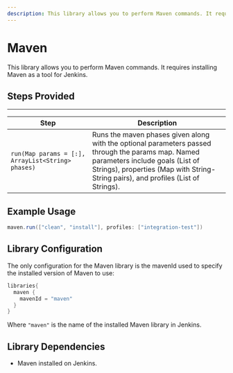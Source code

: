 ```yaml
---
description: This library allows you to perform Maven commands. It requires installing Maven as a tool for Jenkins
---
```


# Maven

This library allows you to perform Maven commands. It requires installing Maven as a tool for Jenkins.

## Steps Provided

---

| Step | Description |
| ----------- | ----------- |
| ``run(Map params = [:], ArrayList<String> phases)`` | Runs the maven phases given along with the optional parameters passed through the params map. Named parameters include goals (List of Strings), properties (Map with String-String pairs), and profiles (List of Strings). |

## Example Usage

``` groovy
maven.run(["clean", "install"], profiles: ["integration-test"])
```

## Library Configuration

The only configuration for the Maven library is the mavenId used to specify the installed version of Maven to use:

``` groovy
libraries{
  maven {
    mavenId = "maven"
  }
}
```

Where `"maven"` is the name of the installed Maven library in Jenkins.

## Library Dependencies

* Maven installed on Jenkins.
